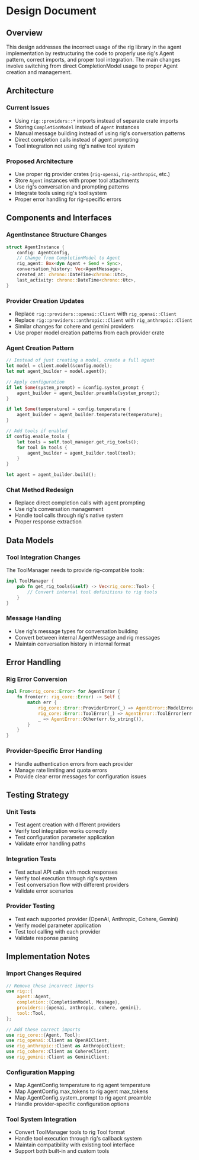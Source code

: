 # Design Document

## Overview

This design addresses the incorrect usage of the rig library in the agent implementation by restructuring the code to properly use rig's Agent pattern, correct imports, and proper tool integration. The main changes involve switching from direct CompletionModel usage to proper Agent creation and management.

## Architecture

### Current Issues
- Using `rig::providers::*` imports instead of separate crate imports
- Storing `CompletionModel` instead of `Agent` instances
- Manual message building instead of using rig's conversation patterns
- Direct completion calls instead of agent prompting
- Tool integration not using rig's native tool system

### Proposed Architecture
- Use proper rig provider crates (`rig-openai`, `rig-anthropic`, etc.)
- Store `Agent` instances with proper tool attachments
- Use rig's conversation and prompting patterns
- Integrate tools using rig's tool system
- Proper error handling for rig-specific errors

## Components and Interfaces

### AgentInstance Structure Changes
```rust
struct AgentInstance {
    config: AgentConfig,
    // Change from CompletionModel to Agent
    rig_agent: Box<dyn Agent + Send + Sync>,
    conversation_history: Vec<AgentMessage>,
    created_at: chrono::DateTime<chrono::Utc>,
    last_activity: chrono::DateTime<chrono::Utc>,
}
```

### Provider Creation Updates
- Replace `rig::providers::openai::Client` with `rig_openai::Client`
- Replace `rig::providers::anthropic::Client` with `rig_anthropic::Client`
- Similar changes for cohere and gemini providers
- Use proper model creation patterns from each provider crate

### Agent Creation Pattern
```rust
// Instead of just creating a model, create a full agent
let model = client.model(&config.model);
let mut agent_builder = model.agent();

// Apply configuration
if let Some(system_prompt) = &config.system_prompt {
    agent_builder = agent_builder.preamble(system_prompt);
}

if let Some(temperature) = config.temperature {
    agent_builder = agent_builder.temperature(temperature);
}

// Add tools if enabled
if config.enable_tools {
    let tools = self.tool_manager.get_rig_tools();
    for tool in tools {
        agent_builder = agent_builder.tool(tool);
    }
}

let agent = agent_builder.build();
```

### Chat Method Redesign
- Replace direct completion calls with agent prompting
- Use rig's conversation management
- Handle tool calls through rig's native system
- Proper response extraction

## Data Models

### Tool Integration Changes
The ToolManager needs to provide rig-compatible tools:

```rust
impl ToolManager {
    pub fn get_rig_tools(&self) -> Vec<rig_core::Tool> {
        // Convert internal tool definitions to rig tools
    }
}
```

### Message Handling
- Use rig's message types for conversation building
- Convert between internal AgentMessage and rig messages
- Maintain conversation history in internal format

## Error Handling

### Rig Error Conversion
```rust
impl From<rig_core::Error> for AgentError {
    fn from(err: rig_core::Error) -> Self {
        match err {
            rig_core::Error::ProviderError(_) => AgentError::ModelError(err.to_string()),
            rig_core::Error::ToolError(_) => AgentError::ToolError(err.to_string()),
            _ => AgentError::Other(err.to_string()),
        }
    }
}
```

### Provider-Specific Error Handling
- Handle authentication errors from each provider
- Manage rate limiting and quota errors
- Provide clear error messages for configuration issues

## Testing Strategy

### Unit Tests
- Test agent creation with different providers
- Verify tool integration works correctly
- Test configuration parameter application
- Validate error handling paths

### Integration Tests
- Test actual API calls with mock responses
- Verify tool execution through rig's system
- Test conversation flow with different providers
- Validate error scenarios

### Provider Testing
- Test each supported provider (OpenAI, Anthropic, Cohere, Gemini)
- Verify model parameter application
- Test tool calling with each provider
- Validate response parsing

## Implementation Notes

### Import Changes Required
```rust
// Remove these incorrect imports
use rig::{
    agent::Agent,
    completion::{CompletionModel, Message},
    providers::{openai, anthropic, cohere, gemini},
    tool::Tool,
};

// Add these correct imports
use rig_core::{Agent, Tool};
use rig_openai::Client as OpenAIClient;
use rig_anthropic::Client as AnthropicClient;
use rig_cohere::Client as CohereClient;
use rig_gemini::Client as GeminiClient;
```

### Configuration Mapping
- Map AgentConfig.temperature to rig agent temperature
- Map AgentConfig.max_tokens to rig agent max_tokens
- Map AgentConfig.system_prompt to rig agent preamble
- Handle provider-specific configuration options

### Tool System Integration
- Convert ToolManager tools to rig Tool format
- Handle tool execution through rig's callback system
- Maintain compatibility with existing tool interface
- Support both built-in and custom tools